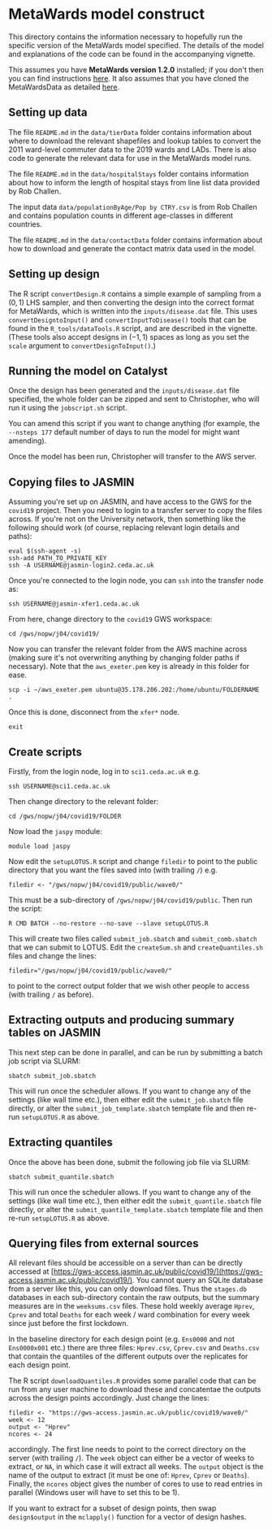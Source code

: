 # MetaWards model construct

This directory contains the information necessary to hopefully run the
specific version of the MetaWards model specified. The details of the model
and explanations of the code can be found in the accompanying vignette.

This assumes you have **MetaWards version 1.2.0** installed; if you don't then
you can find instructions [here](https://metawards.org/install.html). It also
assumes that you have cloned the MetaWardsData as detailed 
[here](https://metawards.org/model_data.html).

## Setting up data

The file `README.md` in the `data/tierData` folder contains information about
where to download the relevant shapefiles and lookup tables to convert
the 2011 ward-level commuter data to the 2019 wards and LADs. There is also
code to generate the relevant data for use in the MetaWards model runs.

The file `README.md` in the `data/hospitalStays` folder contains information about
how to inform the length of hospital stays from line list data provided by Rob Challen.

The input data `data/populationByAge/Pop by CTRY.csv` is from Rob Challen and contains 
population counts in different age-classes in different countries.

The file `README.md` in the `data/contactData` folder contains information about
how to download and generate the contact matrix data used in the model.

## Setting up design

The R script `convertDesign.R` contains a simple example of sampling
from a $(0, 1)$ LHS sampler, and then converting the design into
the correct format for MetaWards, which is written into the `inputs/disease.dat`
file. This uses `convertDesigntoInput()` and `convertInputToDisease()` tools
that can be found in the `R_tools/dataTools.R` script, and are described in the
vignette. (These tools also accept designs in $(-1, 1)$ spaces as long as you
set the `scale` argument to `convertDesignToInput()`.)

## Running the model on Catalyst

Once the design has been generated and the `inputs/disease.dat` file specified, the
whole folder can be zipped and sent to Christopher, who will run it using the
`jobscript.sh` script. 

You can amend this script if you want to change anything (for example, the 
`--nsteps 177` default number of days to run the model for might want amending).

Once the model has been run, Christopher will transfer to the AWS server.

## Copying files to JASMIN

Assuming you're set up on JASMIN, and have access to the GWS for the `covid19`
project. Then you need to login to a transfer server to copy the files across.
If you're not on the University network, then something like the following should 
work (of course, replacing relevant login details and paths):

```
eval $(ssh-agent -s)
ssh-add PATH_TO_PRIVATE_KEY
ssh -A USERNAME@jasmin-login2.ceda.ac.uk
```

Once you're connected to the login node, you can `ssh` into the transfer node as:

```
ssh USERNAME@jasmin-xfer1.ceda.ac.uk
```

From here, change directory to the `covid19` GWS workspace:

```
cd /gws/nopw/j04/covid19/
```

Now you can transfer the relevant folder from the AWS machine across (making sure 
it's not overwriting anything by changing folder paths if necessary). Note that
the `aws_exeter.pem` key is already in this folder for ease.

```
scp -i ~/aws_exeter.pem ubuntu@35.178.206.202:/home/ubuntu/FOLDERNAME .
```

Once this is done, disconnect from the `xfer*` node.

```
exit
```

## Create scripts

Firstly, from the login node, log in to `sci1.ceda.ac.uk` e.g.

```
ssh USERNAME@sci1.ceda.ac.uk
```

Then change directory to the relevant folder:

```
cd /gws/nopw/j04/covid19/FOLDER
```

Now load the `jaspy` module:

```
module load jaspy
```

Now edit the `setupLOTUS.R` script and change `filedir` to point to the public
directory that you want the files saved into (with trailing `/`) e.g.

```
filedir <- "/gws/nopw/j04/covid19/public/wave0/"
```
This must be a sub-directory of `/gws/nopw/j04/covid19/public`. Then run the script:

```
R CMD BATCH --no-restore --no-save --slave setupLOTUS.R
```

This will create two files called `submit_job.sbatch` and `submit_comb.sbatch`
that we can submit to LOTUS. Edit the `createSum.sh` and 
`createQuantiles.sh` files and change the lines:

```
filedir="/gws/nopw/j04/covid19/public/wave0/"
```

to point to the correct output folder that we wish other people to access (with
trailing `/` as before).

## Extracting outputs and producing summary tables on JASMIN

This next step can be done in parallel, and can be run by submitting a batch
job script via SLURM:

```
sbatch submit_job.sbatch
```

This will run once the scheduler allows. If you want to change any of the settings (like
wall time etc.), then either edit the `submit_job.sbatch` file directly,
or alter the `submit_job_template.sbatch` template file and then re-run `setupLOTUS.R` as
above.

## Extracting quantiles

Once the above has been done, submit the following job file via SLURM:

```
sbatch submit_quantile.sbatch
```

This will run once the scheduler allows. If you want to change any of the settings (like
wall time etc.), then either edit the `submit_quantile.sbatch` file directly,
or alter the `submit_quantile_template.sbatch` template file and then re-run `setupLOTUS.R` as
above.


## Querying files from external sources

All relevant files should be accessible on a server than can be directly accessed
at [https://gws-access.jasmin.ac.uk/public/covid19/](https://gws-access.jasmin.ac.uk/public/covid19/). You cannot query an SQLite database from a server like this, you can only
download files. Thus the `stages.db` databases in each sub-directory contain the
raw outputs, but the summary measures are in the `weeksums.csv` files. These hold 
weekly average `Hprev`, `Cprev` and total `Deaths` for each week / ward combination 
for every week since just before the first lockdown. 

In the baseline directory for each design point (e.g. `Ens0000` and not `Ens0000x001` etc.)
there are three files: `Hprev.csv`, `Cprev.csv` and `Deaths.csv` that contain the
quantiles of the different outputs over the replicates for each design point.

The R script `downloadQuantiles.R` provides some parallel code that can be run from 
any user machine to download these and concatentae the outputs across the design
points accordingly. Just change the lines:

```
filedir <- "https://gws-access.jasmin.ac.uk/public/covid19/wave0/"
week <- 12
output <- "Hprev"
ncores <- 24
```

accordingly. The first line needs to point to the correct directory on the server 
(with trailing `/`). The `week` object can either be a vector of weeks to extract,
or `NA`, in which case it will extract all weeks. The `output` object is the name
of the output to extract (it must be one of: `Hprev`, `Cprev` or `Deaths`). Finally,
the `ncores` object gives the number of cores to use to read entries in parallel
(Windows user will have to set this to be 1).

If you want to extract for a subset of design points, then swap `design$output` in 
the `mclapply()` function for a vector of design hashes.


<!--## Animations-->

<!--In the `images` folder there are some R scripts to produce animations. The `plotAnimation.R` script accesses weekly counts from the `uberStages.db` database. It takes three inputs:-->

<!--* ID (Ensemble ID, e.g. "Ens0000")-->
<!--* REP (Replicate number)-->
<!--* VAR (Variable you wish to animate---must be in `uberStages.db`)-->

<!--So the command:-->

<!--```-->
<!--R CMD BATCH --no-restore --no-save --slave "--args Ens0000 1 Hprev" plotAnimation.R-->
<!--```-->

<!--will produce an animation of the weekly `Hprev` values for replicate 1 of design point `Ens0000`. **Note: it helps to have set an index on the `output` column of `uberStages.db`**---see the comments in `plotAnimation.R` for more details.-->

<!--Alternatively, the `plotAnimation_stages.R` script accesses daily counts from an individual the `stages.db.bz2` file. It takes three inputs:-->

<!--* ID (Ensemble ID, e.g. "Ens0000")-->
<!--* REP (Replicate number)-->
<!--* VAR (Variable you wish to animate---must be in `stages.db`)-->

<!--So the command:-->

<!--```-->
<!--R CMD BATCH --no-restore --no-save --slave "--args Ens0000 1 H" plotAnimation_stages.R-->
<!--```-->

<!--will produce an animation of the daily `H` values for replicate 1 of design point `Ens0000`. This is quicker due to using base R plotting, rather than `gganimate`.-->

<!--## Possible extensions / to-do-->

<!--* Lockdown cut-off for distance travelled.-->
<!--* Amend lockdown iterator to model weekdays and weekends during lockdown.-->
<!--* Superspreaders / supershedders?-->
<!--* Possible additional hospital workers class?-->
<!--* Change names of outputs to something easier to understand.-->
<!--* Sort out how to generically unzip files rather than using `system()` (hopefully Chris' extractor will solve this).-->
<!--* Need some checks of inputs in R tools.-->
<!--* Perhaps come up with a better way to store the data (maybe only store days where some events have changed,-->
<!--  and then post-process to fill in the gaps where necessary).-->
<!--  -->
